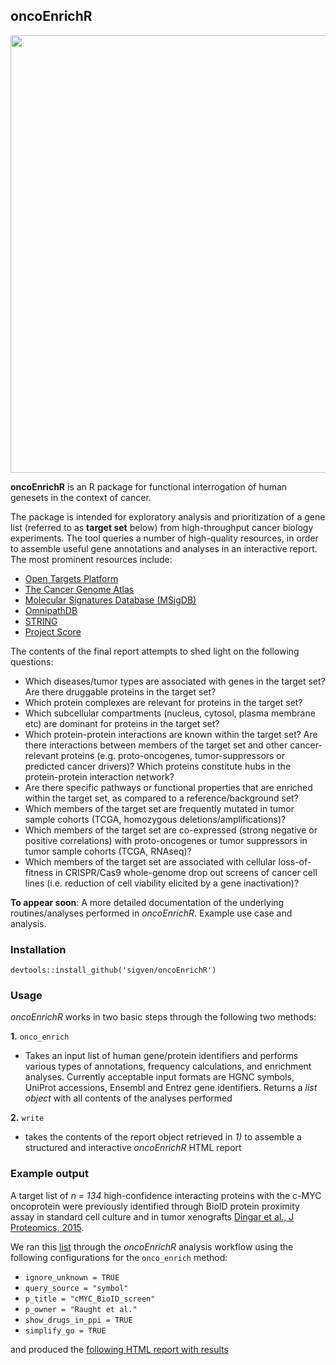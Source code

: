 ## oncoEnrichR

<img align="center" width = "560" height = "700" src="docs/oncoenrichr.gif">


__oncoEnrichR__ is an R package for functional interrogation of human genesets in the context of cancer.

The package is intended for exploratory analysis and prioritization of a gene list (referred to as **target set** below) from high-throughput cancer biology experiments. The tool queries a number of high-quality resources, in order to assemble useful gene annotations and analyses in an interactive report. The most prominent resources include:

* [Open Targets Platform](https://targetvalidation.org)
* [The Cancer Genome Atlas](https://portal.gdc.cancer.gov/)
* [Molecular Signatures Database (MSigDB)](http://software.broadinstitute.org/gsea/msigdb/index.jsp)
* [OmnipathDB](http://omnipathdb.org)
* [STRING](https://string-db.org)
* [Project Score](https://score.depmap.sanger.ac.uk)

 The contents of the final report attempts to shed light on the following questions:

  * Which diseases/tumor types are associated with genes in the target set? Are there druggable proteins in the target set?
  * Which protein complexes are relevant for proteins in the target set?
  * Which subcellular compartments (nucleus, cytosol, plasma membrane etc) are dominant for proteins in the target set?
  * Which protein-protein interactions are known within the target set? Are there interactions between members of the target set and other cancer-relevant proteins (e.g. proto-oncogenes, tumor-suppressors or predicted cancer drivers)? Which proteins constitute hubs in the protein-protein interaction network?
  * Are there specific pathways or functional properties that are enriched within the target set, as compared to a reference/background set?
  * Which members of the target set are frequently mutated in tumor sample cohorts (TCGA, homozygous deletions/amplifications)?
  * Which members of the target set are co-expressed (strong negative or positive correlations) with proto-oncogenes or tumor suppressors in tumor sample cohorts (TCGA, RNAseq)?
  * Which members of the target set are associated with cellular loss-of-fitness in CRISPR/Cas9 whole-genome drop out screens of cancer cell lines (i.e. reduction of cell viability elicited by a gene inactivation)?

**To appear soon**: A more detailed documentation of the underlying routines/analyses performed in _oncoEnrichR_. Example use case and analysis.

### Installation

`devtools::install_github('sigven/oncoEnrichR')`

### Usage

_oncoEnrichR_ works in two basic steps through the following two methods:

   __1.__ `onco_enrich`
  * Takes an input list of human gene/protein identifiers and performs various types of annotations, frequency calculations, and enrichment analyses. Currently acceptable input formats are HGNC symbols, UniProt accessions, Ensembl and Entrez gene identifiers. Returns a *list object* with all contents of the analyses performed

  __2.__ `write`

* takes the contents of the report object retrieved in _1)_ to assemble a structured and interactive _oncoEnrichR_ HTML report

### Example output

A target list of _n = 134_ high-confidence interacting proteins with the c-MYC oncoprotein were previously identified through BioID protein proximity assay in standard cell culture and in tumor xenografts [Dingar et al., J Proteomics, 2015](https://www.ncbi.nlm.nih.gov/pubmed/25452129).

We ran this [list](myc_candidates.xlsx) through the _oncoEnrichR_ analysis workflow using the following configurations for the `onco_enrich` method:

  * `ignore_unknown = TRUE`
  * `query_source = "symbol"`
  * `p_title = "cMYC_BioID_screen"`
  * `p_owner = "Raught et al."`
  * `show_drugs_in_ppi = TRUE`
  * `simplify_go = TRUE`

 and produced the [following HTML report with results](https://folk.uio.no/sigven/cmyc_example.html)
